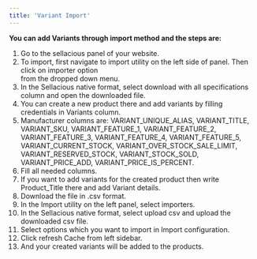 ```yaml
---
title: 'Variant Import'
---
```


**You can add Variants through import method and the steps are:**

1. Go to the sellacious panel of your website.
2. To import, first navigate to import utility on the left side of panel. Then click on importer option  
  from  the dropped down menu.
3. In the Sellacious native format, select download with all specifications column and open the 
  downloaded file.
4. You can create a new product there and add variants by filling credentials in 
  Variants column.
5. Manufacturer columns are: VARIANT_UNIQUE_ALIAS, VARIANT_TITLE, VARIANT_SKU,
   VARIANT_FEATURE_1, VARIANT_FEATURE_2, VARIANT_FEATURE_3, VARIANT_FEATURE_4, VARIANT_FEATURE_5, 
   VARIANT_CURRENT_STOCK, VARIANT_OVER_STOCK_SALE_LIMIT, VARIANT_RESERVED_STOCK, VARIANT_STOCK_SOLD, 
   VARIANT_PRICE_ADD, VARIANT_PRICE_IS_PERCENT.
6. Fill all needed columns.
7. If you want to add variants for the created product then write Product_Title there 
   and add Variant details.
8. Download the file in .csv format.
9. In the Import utility on the left panel, select importers.
10. In the Sellacious native format, select upload csv and upload the downloaded csv file.
11. Select options which you want to import in Import configuration.
12. Click refresh Cache from left sidebar.
13. And your created variants will be added to the products.